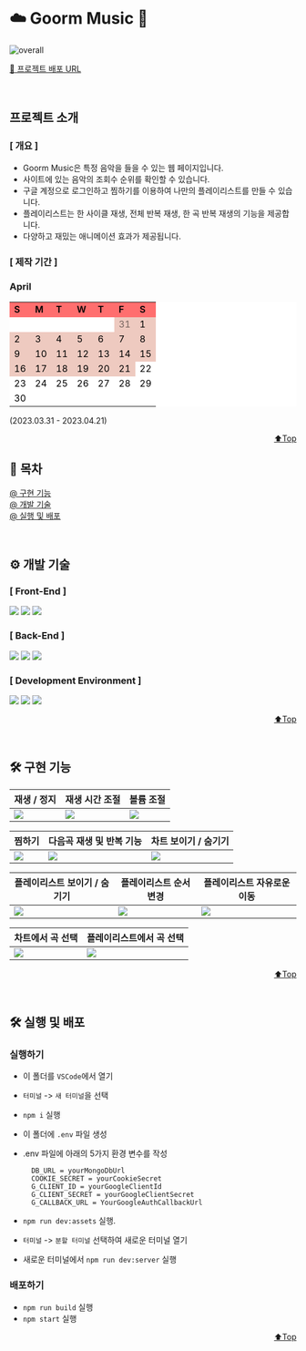 # <span>☁️ Goorm Music 🎵</span>

![overall](https://user-images.githubusercontent.com/46257328/233040663-741deb9c-dd26-41b8-a2b9-b69fcf080062.png)

<a href="https://goormmusic.kro.kr/" target="_blank">🔗 프로젝트 배포 URL</a>

<br/>

## <span id="top">프로젝트 소개</span>

### [ 개요 ]

- Goorm Music은 특정 음악을 들을 수 있는 웹 페이지입니다.
- 사이트에 있는 음악의 조회수 순위를 확인할 수 있습니다.
- 구글 계정으로 로그인하고 찜하기를 이용하여 나만의 플레이리스트를 만들 수 있습니다.
- 플레이리스트는 한 사이클 재생, 전체 반복 재생, 한 곡 반복 재생의 기능을 제공합니다.
- 다양하고 재밌는 애니메이션 효과가 제공됩니다.

### [ 제작 기간 ]

### April

<div style="text-align: right">
  <table style="background-color: #FFFFFF; color: #000000;">
    <tr style="background-color: #FF6E6E; color: #000000; font-weight: 600" >
      <td >S</td>
      <td>M</td>
      <td>T</td>
      <td>W</td>
      <td>T</td>
      <td>F</td>
      <td>S</td>
    </tr>
    <tr style="background-color: #FFFFFF; color: #000000;">
      <td></td>
      <td></td>
      <td></td>
      <td></td>
      <td></td>
      <td style="background-color: #EECAC0"><span style="opacity: 0.5">31</span></td>
      <td style="background-color: #EECAC0">1</td>
    </tr>
    <tr style="background-color: #FFFFFF; color: #000000;">
      <td style="background-color: #EECAC0">2</td>
      <td style="background-color: #EECAC0">3</td>
      <td style="background-color: #EECAC0">4</td>
      <td style="background-color: #EECAC0">5</td>
      <td style="background-color: #EECAC0">6</td>
      <td style="background-color: #EECAC0">7</td>
      <td style="background-color: #EECAC0">8</td>
    </tr>
    <tr style="background-color: #FFFFFF; color: #000000;">
      <td style="background-color: #EECAC0">9</td>
      <td style="background-color: #EECAC0">10</td>
      <td style="background-color: #EECAC0">11</td>
      <td style="background-color: #EECAC0">12</td>
      <td style="background-color: #EECAC0">13</td>
      <td style="background-color: #EECAC0">14</td>
      <td style="background-color: #EECAC0">15</td>
    </tr>
    <tr style="background-color: #FFFFFF; color: #000000;">
      <td style="background-color: #EECAC0">16</td>
      <td style="background-color: #EECAC0">17</td>
      <td style="background-color: #EECAC0">18</td>
      <td style="background-color: #EECAC0">19</td>
      <td style="background-color: #EECAC0">20</td>
      <td style="background-color: #EECAC0">21</td>
      <td style="">22</td>
    </tr>
    <tr style="background-color: #FFFFFF; color: #000000;">
        <td style="">23</td>
        <td style="">24</td>
        <td style="">25</td>
        <td style="">26</td>
        <td style="">27</td>
        <td style="">28</td>
        <td style="">29</td>
    </tr>
    <tr style="background-color: #FFFFFF; color: #000000;">
        <td style="">30</td>
        <td></td>
        <td></td>
        <td></td>
        <td></td>
        <td></td>
        <td></td>
    </tr>
  </table>
</div>

(2023.03.31 - 2023.04.21)

<p align="right"><a href="#top">⬆️Top</a></p>

## <span>📍 목차 </span>

[@ 구현 기능](#feature)<br>
[@ 개발 기술](#development)<br>
[@ 실행 및 배포](#run-deploy)<br>

<br>

## <span id="development">⚙️ 개발 기술</span>

### [ Front-End ]

   <img src="https://img.shields.io/badge/PUG-A86454?style=for-the-badge&logo=PUG&logoColor=white">
    <img src="https://img.shields.io/badge/SCSS-CC6699?style=for-the-badge&logo=sass&logoColor=white">
    <img src="https://img.shields.io/badge/Javascript-efd81d?style=for-the-badge&logo=Javascript&logoColor=white"/>    
</br>

### [ Back-End ]

<img src="https://img.shields.io/badge/Node.js-339933?style=for-the-badge&logo=Node.js&logoColor=white"> <img src="https://img.shields.io/badge/Express-000000?style=for-the-badge&logo=Express&logoColor=white"> <img src="https://img.shields.io/badge/Mongo DB-47A248?style=for-the-badge&logo=MongoDB&logoColor=white">
</br>

### [ Development Environment ]

<img src="https://img.shields.io/badge/GitHub-000000?style=for-the-badge&logo=GitHub&logoColor=white"> <img src="https://img.shields.io/badge/Git-e84d31?style=for-the-badge&logo=Git&logoColor=white"> <img src="https://img.shields.io/badge/VScode-007ACC?style=for-the-badge&logo=VisualStudioCode&logoColor=white">

<p align="right"><a href="#top">⬆️Top</a></p>

<br>

## <span id="feature">🛠 구현 기능</span>

| <center>재생 / 정지</center>                                                                                            | <center>재생 시간 조절</center>                                                                                         | <center>볼륨 조절</center>                                                                                              |
| ----------------------------------------------------------------------------------------------------------------------- | ----------------------------------------------------------------------------------------------------------------------- | ----------------------------------------------------------------------------------------------------------------------- |
| <img src="https://user-images.githubusercontent.com/46257328/233035397-1e9bbd8e-ae9a-4590-9c22-c2524205b64a.gif"></img> | <img src="https://user-images.githubusercontent.com/46257328/233035392-3172bc14-5d93-4529-a569-f0f9b1e2beea.gif"></img> | <img src="https://user-images.githubusercontent.com/46257328/233035388-913b563a-294c-41f1-abc4-c67cdb319e71.gif"></img> |

| <center>찜하기</center>                                                                                                 | <center>다음곡 재생 및 반복 기능</center>                                                                               | <center>차트 보이기 / 숨기기</center>                                                                                   |
| ----------------------------------------------------------------------------------------------------------------------- | ----------------------------------------------------------------------------------------------------------------------- | ----------------------------------------------------------------------------------------------------------------------- |
| <img src="https://user-images.githubusercontent.com/46257328/233035399-0cfbf331-9df2-4a93-a4e9-8fdc8a1a8fe1.gif"></img> | <img src="https://user-images.githubusercontent.com/46257328/233035316-a7aa44d2-a3b6-4f61-9272-7606e649e4d1.gif"></img> | <img src="https://user-images.githubusercontent.com/46257328/233035410-94871a93-76a5-4639-bd82-d21f413387c1.gif"></img> |

| <center>플레이리스트 보이기 / 숨기기</center>                                                                           | <center>플레이리스트 순서변경</center>                                                                    | <center>플레이리스트 자유로운 이동</center>                                                                             |
| ----------------------------------------------------------------------------------------------------------------------- | ----------------------------------------------------------------------------------------------------------------------- | ----------------------------------------------------------------------------------------------------------------------- |
| <img src="https://user-images.githubusercontent.com/46257328/233035420-a1fb6e4d-c05f-4d5e-accb-bc39fef79459.gif"></img> | <img src="https://user-images.githubusercontent.com/46257328/233035416-7fa401bd-4a8c-461d-bf6c-d0dc733ca03c.gif"></img> | <img src="https://user-images.githubusercontent.com/46257328/233035428-43efdeeb-3b80-4b55-be80-4d62325c4e9b.gif"></img> |

| <center>차트에서 곡 선택</center>                                                                                       | <center>플레이리스트에서 곡 선택</center>                                                                               |
| ----------------------------------------------------------------------------------------------------------------------- | ----------------------------------------------------------------------------------------------------------------------- |
| <img src="https://user-images.githubusercontent.com/46257328/233035440-3fbabfec-690d-4b97-844c-f777226fcf79.gif"></img> | <img src="https://user-images.githubusercontent.com/46257328/233035453-ec4ba8c2-43b0-4876-990d-018acb2724f4.gif"></img> |

<p align="right"><a href="#top">⬆️Top</a></p>

<br>

## <span id="run-deploy">🛠 실행 및 배포</span>

### 실행하기

- 이 폴더를 `VSCode`에서 열기
- `터미널` -> `새 터미널`을 선택
- `npm i` 실행
- 이 폴더에 `.env` 파일 생성
- .env 파일에 아래의 5가지 환경 변수를 작성

  ```dosini
    DB_URL = yourMongoDbUrl
    COOKIE_SECRET = yourCookieSecret
    G_CLIENT_ID = yourGoogleClientId
    G_CLIENT_SECRET = yourGoogleClientSecret
    G_CALLBACK_URL = YourGoogleAuthCallbackUrl
  ```

- `npm run dev:assets` 실행.
- `터미널` -> `분할 터미널` 선택하여 새로운 터미널 열기
- 새로운 터미널에서 `npm run dev:server` 실행

### 배포하기

- `npm run build` 실행
- `npm start` 실행

<p align="right"><a href="#top">⬆️Top</a></p>
